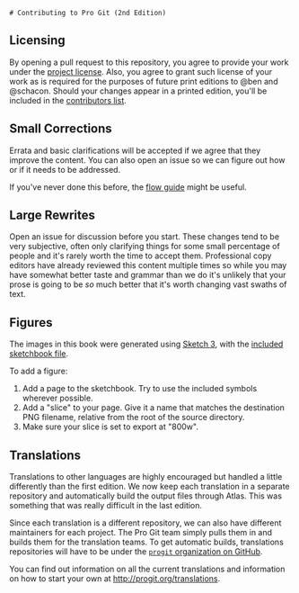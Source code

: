     # Contributing to Pro Git (2nd Edition)


## Licensing

By opening a pull request to this repository, you agree to provide your work under the [project license](LICENSE.asc).
Also, you agree to grant such license of your work as is required for the purposes of future print editions to @ben and @schacon.
Should your changes appear in a printed edition, you'll be included in the [contributors list](book/contributors.asc).

## Small Corrections

Errata and basic clarifications will be accepted if we agree that they improve the content. You can also open an issue so we can figure out how or if it needs to be addressed.

If you've never done this before, the [flow guide](https://guides.github.com/introduction/flow/) might be useful.

## Large Rewrites

Open an issue for discussion before you start. These changes tend to be very subjective, often only clarifying things for some small percentage of people and it's rarely worth the time to accept them. Professional copy editors have already reviewed this content multiple times so while you may have somewhat better taste and grammar than we do it's unlikely that your prose is going to be *so* much better that it's worth changing vast swaths of text.

## Figures

The images in this book were generated using [Sketch 3](http://bohemiancoding.com/sketch/), with the [included sketchbook file](diagram-source/progit.sketch).

To add a figure:

1. Add a page to the sketchbook. Try to use the included symbols wherever possible.
1. Add a "slice" to your page. Give it a name that matches the destination PNG filename, relative from the root of the source directory.
1. Make sure your slice is set to export at "800w".


## Translations

Translations to other languages are highly encouraged but handled a little differently than the first edition. We now keep each translation in a separate repository and automatically build the output files through Atlas. This was something that was really difficult in the last edition.

Since each translation is a different repository, we can also have different maintainers for each project. The Pro Git team simply pulls them in and builds them for the translation teams. To get automatic builds, translations repositories will have to be under the [`progit` organization on GitHub](https://github.com/progit).

You can find out information on all the current translations and information on how to start your own at http://progit.org/translations.
